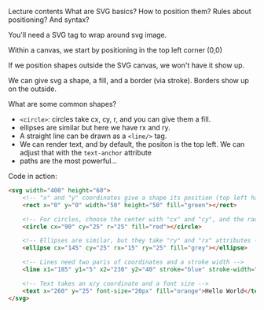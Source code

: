 Lecture contents
  What are SVG basics?
  How to position them?
  Rules about positioning?
  And syntax?

You'll need a SVG tag to wrap around svg image.

Within a canvas, we start by positioning in the top left corner (0,0)

If we position shapes outside the SVG canvas, we won't have it show up.

We can give svg a shape, a fill, and a border (via stroke). Borders show up on the outside.

What are some common shapes?
  * `<circle>`: circles take cx, cy, r, and you can give them a fill.
  * ellipses are similar but here we have rx and ry.
  * A straight line can be drawn as a `<line/>` tag.
  * We can render text, and by default, the positon is the top left. We can adjust that with the `text-anchor` attribute
  * paths are the most powerful...

Code in action:

```html
<svg width="400" height="60">
    <!-- "x" and "y" coordinates give a shape its position (top left hand corner) -->
    <rect x="0" y="0" width="50" height="50" fill="green"></rect>

    <!-- For circles, choose the center with "cx" and "cy", and the radius with "r" -->
    <circle cx="90" cy="25" r="25" fill="red"></circle>

    <!-- Ellipses are similar, but they take "ry" and "rx" attributes -->
    <ellipse cx="145" cy="25" rx="15" ry="25" fill="grey"></ellipse>

    <!-- Lines need two paris of coordinates and a stroke width -->
    <line x1="185" y1="5" x2="230" y2="40" stroke="blue" stroke-width="5"></line>

    <!-- Text takes an x/y coordinate and a font size -->
    <text x="260" y="25" font-size="20px" fill="orange">Hello World</text>
</svg>
```

